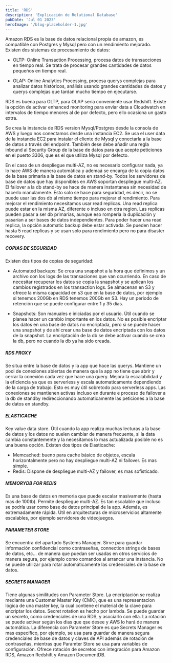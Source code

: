 ```yaml
---
title: 'RDS'
description: 'Explicación de Relational Database'
pubDate: 'Jul 01 2023'
heroImage: '/blog-placeholder-1.jpg'
---
```




Amazon RDS es la base de datos relacional propia de amazon, es compatible con Postgres y Mysql pero con un rendimiento mejorado. Existen dos sistemas de procesamiento de datos:

- OLTP: Online Transaction Processing, procesa datos de transacciones en tiempo real. Se trata de procesar grandes cantidades de datos pequeños en tiempo real.

- OLAP: Online Analytics Processing, procesa querys complejas para analizar datos históricos, análisis usando grandes cantidades de datos y querys complejas que tardan mucho tiempo en ejecutarse.

RDS es buena para OLTP, para OLAP seria conveniente usar Redshift. Existe la opción de activar enhanced monitoring para enviar data a Cloudwatch en intervalos de tiempo menores al de por defecto, pero ello ocasiona un gasto extra.

Se crea la instancia de RDS version Mysql/Postgres desde la consola de AWS y luego nos conectamos desde una instancia EC2. Se usa el user data de la instancia EC2 para instalar el cliente de Mysql y conectarla a la base de datos a través del endpoint. También dese debe añadir una regla inbound al Security Group de la base de datos para que acepte peticiones en el puerto 3306, que es el que utiliza Mysql por defecto.

En el caso de un despliegue multi-AZ, no es necesario configurar nada, ya lo hace AWS de manera automática y ademaá se encarga de la copia datos de la base primaria a la base de datos en stand-by. Todos los servidores de base de datos que hay disponibles en AWS soportan despliegue multi-AZ. El failover a la db stand-by se hace de manera instantanea sin necesidad de hacerlo manulamente. Esto solo se hace para seguridad, es decir, no se puede usar las dos db al mismo tiempo para mejorar el rendimiento. Para mejorar el rendimiento necesitamos usar read replicas. Una read replica puede estar en la misma AZ, diferente o incluso en otra region. Las replicas pueden pasar a ser db primarias, aunque eso romperia la duplicación y pasarían a ser bases de datos independientes. Para poder hacer una read replica, la opción automatic backup debe estar activada. Se pueden hacer hasta 5 read replicas y se usan solo para rendimiento pero no para disaster recovery.


##### COPIAS DE SEGURIDAD

Existen dos tipos de copias de seguridad:

- Automated backups: Se crea una snapshot a la hora que definimos y un archivo con los logs de las transaciones que van ocurriendo. En caso de necesitar recuperar los datos se copia la snapshot y se aplican los cambios registrados en los transaction logs. Se almacenan en S3 y ofrece la misma capacidad en s3 que en la base de datos, por ejemplo si tenemos 200Gb en RDS tenemos 200Gb en S3. Hay un periodo de retención que se puede configurar entre 1 y 35 dias.

- Snapshots: Son manuales e iniciadas por el usuario. Útil cuando se planea hacer un cambio importante en los datos. No es posible encriptar los datos en una base de datos no encriptada, pero si se puede hacer una snapshot y de ahí crear una base de datos encriptada con los datos de la snapshot. La encriptación de la db se debe activar cuando se crea la db, pero no cuando la db ya ha sido creada.

##### RDS PROXY

Se situa entre la base de datos y la app que hace las querys. Mantiene un pool de conexiones abiertas de manera que la app no tiene que abrir y cerrar la conexión cada vez que hace una query. Mejora la escalabilidad y la eficiencia ya que es serverless y escala automaticamente dependiendo de la carga de trabajo. Esto es muy útil sobretodo para serverless apps. Las conexiones se mantienen activas incluso en durante e proceso de failover a la db de standby redireccionando automaticamente las peticiones a la base de datos en standby.


##### ELASTICACHE

Key value data store. Útil cuando la app realiza muchas lecturas a la base de datos y los datos no suelen cambiar de manera frecuente, si la data cambia constantemente y la necesitamos lo mas actualizada posible no es una buena opción. Existen dos tipos de Elasticache:
- Memcached: bueno para cache básico de objetos, escala horizontalmente pero no hay despliegue multi-AZ ni failover. Es mas simple.
- Redis: Dispone de despliegue multi-AZ y failover, es mas sofisticado.

##### MEMORYDB FOR REDIS

Es una base de datos en memoria que puede escalar masivamente (hasta mas de 100tb). Permite despliegue multi-AZ. Es tan escalable que incluso se podría usar como base de datos principal de la app. Además, es extremadamente rápida. Útil en arquitecturas de microservicios altamente escalables, por ejemplo servidores de videojuegos.


##### PARAMETER STORE

Se encuentra del apartado Systems Manager. Sirve para guardar información confidencial como contraseñas, connection strings de bases de datos, etc... de manera que puedan ser usadas en otros servicios de manera segura, por ejemplo como comandos al arrancar una instancia. No se puede utilizar para rotar automáticamente las credenciales de la base de datos.



##### SECRETS MANAGER

Tiene algunas similitudes con Parameter Store. La encriptación se realiza mediante una Customer Master Key (CMK), que es una representacion lógica de una master key, la cual contiene el material de la clave para encriptar los datos. Secret rotation es hecho por lambda. Se puede guardar un secreto, como credenciales de una RDS, y asociarlo con ella. La rotación se puede activar según los dias que qse desee y AWS lo hará de manera automática. La diferencia con Parameter Store es que Secrets Manager es mas específico, por ejemplo, se usa para guardar de manera segura credenciales de base de datos y claves de API además de rotación de contraseñas, mientras que Paramter Store se usa para variables de configuración. Ofrece rotación de secretos con integración para Amazon RDS, Amazon Redshift y Amazon DocumentDB.
